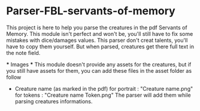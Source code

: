 # Parser-FBL-servants-of-memory

This project is here to help you parse the creatures in the pdf Servants of Memory.
This module isn't perfect and won't be, you'll still have to fix some mistakes with dice/damages values.
This parser don't creat talents, you'll have to copy them yourself. But when parsed, creatures get there full text in the note field.

**\*** Images **\***
This module doesn't provide any assets for the creatures, but if you still have assets for them, you can add these files
in the asset folder as follow

- Creature name (as marked in the pdf)
  for portrait : "Creature name.png"
  for tokens : "Creature name Token.png"
  The parser will add them while parsing creatures informations.
